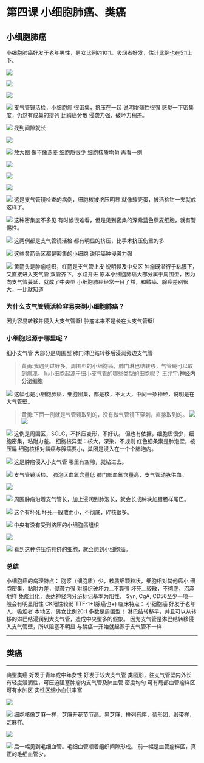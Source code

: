 # 第四课 小细胞肺癌、类癌
## 小细胞肺癌

小细胞肺癌好发于老年男性，男女比例约10:1。吸烟者好发，估计比例也在5:1上下。



![](./_image/2017-04-03-05-53-21.jpg)

![](./_image/2017-04-03-05-53-39.jpg)

![](./_image/83cf83509978e22173267b43184e3ba.jpg)

![](./_image/7dd151c5df5ffbc953cba4448e05d1a.jpg)
支气管镜活检，小细胞癌
很密集，挤压在一起
说明增殖性很强
感觉一下密集度，仍然有成巢的排列
比鳞癌分散
侵袭力强，破坏力稍差。

![](./_image/833863333cf8fa0e72db6dbc31fb405.jpg)
找到间隙就长

![](./_image/2017-04-03-05-55-10.jpg)

![](./_image/2017-04-03-05-55-17.jpg)
放大图
像不像燕麦
细胞质很少
细胞核质均匀
再看一例

![](./_image/2017-04-03-05-56-23.jpg)

![](./_image/2017-04-03-05-56-29.jpg)

![](./_image/2017-04-03-05-56-39.jpg)

![](./_image/2017-04-03-05-56-48.jpg)
这是支气管镜检查的病例，细胞核被挤压明显
就像软壳蛋，被活检钳一夹就成这样了。

![](./_image/2017-04-03-06-07-12.jpg)
这种密集度不多见
有时候很难看，但是见到密集的深紫蓝色燕麦细胞，就有警惕性。

![](./_image/2017-04-03-06-08-15.jpg)
这两例都是支气管镜活检
都有明显的挤压，比手术挤压伤重的多

![](./_image/2017-04-03-06-09-20.jpg)
这些黄箭头区都是密集的小细胞
说明癌肿侵袭力强

![](./_image/2017-04-03-06-10-22.jpg)
黄箭头是肿瘤组织，红箭是支气管上皮
说明侵及中央区
肿瘤既潜行于粘膜下，又直接进入支气管
双管齐下，水路并进
原本小细胞肺癌大部分属于周围型，因为向支气管蔓延，就成了中央型
小细胞肺癌经常一目了然，和鳞癌、腺癌差别很大，一比就知道

###  为什么支气管镜活检容易夹到小细胞肺癌？
因为容易转移并侵入大支气管壁!
肿瘤本来不是长在大支气管壁!
### 小细胞起源于哪里呢？
细小支气管
大部分是周围型
肺门淋巴结转移后浸润旁边支气管
> 黄勇:我遇到过好多，周围型的小细胞癌，肺门淋巴结转移，气管镜可以取到病理。
> h:小细胞起源于细小支气管的哪些类型的细胞呢？
> 王兆宇:**神经内分泌细胞**
> 

![](./_image/67f0e4e7cae9d98a3e60c78ba123c1c.jpg)
这幅也是小细胞肺癌，细胞密集，都是核，不太大，中间一条神经，说明是在大气管壁。
> 黄勇:下面一例就是气管镜取到的，没有做气管镜下穿刺，直接取到的。
>![](./_image/49b25da72382fa98ca826eec9d43332.jpg)
![](./_image/0c21a8a4b2239c8920bf3402bfd1794.jpg)


![](./_image/ef5b0e4cabd6f9c0c45824f0f863ec0.jpg)
这例是周围区，SCLC，不挤压变形，不好认。
但也有依据，细胞质很少，细胞密集，粘附力差。
细胞核异型：核大，深染，不规则
红色细条索是肺泡壁，被压扁
细胞核相对鳞癌与腺癌要小，巢团是浸入在一个个肺泡内。

![](./_image/9ec5096cae84ddf09b5933e2250717c.jpg)
这是肿瘤侵入小支气管
哪里有空隙，就钻进去。

![](./_image/d5481dda108ef405840be1317df6e2d.jpg)
支气管镜活检。
肺泡区血氧含量低
肺门部血氧含量高，支气管动脉供血。

![](./_image/37501c6adc0fc7b67e6a997b3df77b3.jpg)

![](./_image/c03677ad5c4e58dbb286315535f9ba0.jpg)
周围肿瘤沿着支气管长，加上浸润到肺泡长，就会长成肿块加腊肠样尾巴。

![](./_image/2ba0133edd2597768360ba355c546b3.jpg)
这个有坏死
坏死一般散而小，不彻底，碎核很多。

![](./_image/2017-04-03-06-45-36.jpg)
中央有没有受到挤压的小细胞癌组织

![](./_image/2017-04-03-06-46-06.jpg)

![](./_image/2017-04-03-06-46-13.jpg)
看到这种挤压伤拥挤的细胞，就会想到小细胞癌。
### 总结
小细胞癌的病理特点：
胞浆（细胞质）少，核质细颗粒状，细胞相对其他癌小
细胞密集，黏附力差，侵袭力强
对组织破坏力__不算强
坏死__较散，不彻底，沼泽地样
免疫组化，表达神经内分泌标记基本为阳性，
Syn, CgA, CD56至少一项一般会有明显阳性
CK阳性较弱
TTF-1+(腺癌也+)
临床特点：
小细胞癌
好发于老年人，吸烟者
本地区，男女比例20:1
多数是周围型！
淋巴结转移早，并且可以从转移的淋巴结浸润到大支气管，造成中央型多的假象。
因为支气管是淋巴结转移侵入支气管壁，所以阻塞不明显
与鳞癌一开始就起源于支气管不一样

***
## 类癌
***
典型类癌
好发于青年或中年女性
好发于较大支气管
类圆形，往支气管壁内外长
有轻度浸润性，可压迫阻塞肿瘤内支气管及肺血管
密度均匀
可有局部血管瘤样区
可有水肿区
实性区细小血供丰富

![](./_image/efce03493e0ab3f560844f07ed7ae7d.jpg)

![](./_image/99f12e3aa9c12b974738a5b6bee70d8.jpg)
细胞核像芝麻一样，芝麻开花节节高。黑芝麻，排列有序，菊形团，缎带样，芝麻样。

![](./_image/1ace34a6e62658e271f16e924d8d066.jpg)

![](./_image/70bcb58047755dcb27a2c7d39aeb086.jpg)
后一幅见到毛细血管。毛细血管顺着组织间隙形成。
前一幅是血管瘤样区，真正的毛细血管少。